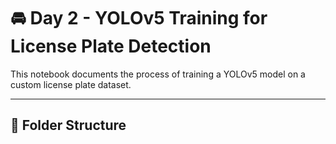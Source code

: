 # 🚘 Day 2 - YOLOv5 Training for License Plate Detection

This notebook documents the process of training a YOLOv5 model on a custom license plate dataset.

---

## 📁 Folder Structure

